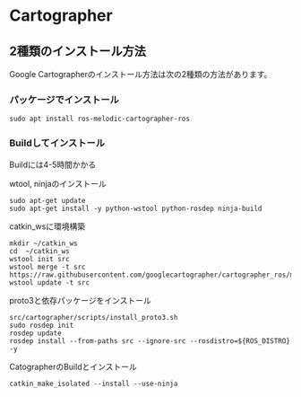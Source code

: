 # Cartographer

## 2種類のインストール方法
Google Cartographerのインストール方法は次の2種類の方法があります。<br>
### パッケージでインストール
```
sudo apt install ros-melodic-cartographer-ros
```

### Buildしてインストール
Buildには4-5時間かかる

wtool, ninjaのインストール
```
sudo apt-get update
sudo apt-get install -y python-wstool python-rosdep ninja-build
```

catkin_wsに環境構築
```
mkdir ~/catkin_ws
cd  ~/catkin_ws
wstool init src
wstool merge -t src https://raw.githubusercontent.com/googlecartographer/cartographer_ros/master/cartographer_ros.rosinstall
wstool update -t src
```

proto3と依存パッケージをインストール
```
src/cartographer/scripts/install_proto3.sh
sudo rosdep init
rosdep update
rosdep install --from-paths src --ignore-src --rosdistro=${ROS_DISTRO} -y
```

CatographerのBuildとインストール
```
catkin_make_isolated --install --use-ninja
```

